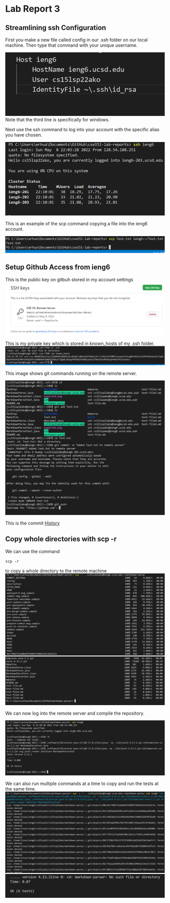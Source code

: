 # Lab Report 3

## Streamlining ssh Configuration
First you make a new file called config in our .ssh folder on our local machine. Then type that command with your unique username.

![Image](ssh_config.png)
Note that the third line is specifically for windows. 

Next use the ssh command to log into your account with the specific alias you have chosen.

![Image](ssh_ieng6.png)

This is an example of the scp command copying a file into the ieng6 account. 

![Image](scp_streamline.png)

## Setup Github Access from ieng6
This is the public key on gitbuh stored in my account settings
![Image](public_github_key.png)

This is my private key which is stored in known_hosts of my .ssh folder.
![Image](private_key.png)

This image shows git commands running on the remote server.

![Image](gitCommands.png)

This is the commit [History](https://github.com/erhuang623/markdown-parser/commit/7ecd5945f72664c52dd75b222eee2669df81c5f0)

## Copy whole directories with scp -r
We can use the command
```
scp -r
```
to copy a whole directory to the remote machine
![Image](scp_mdp_1.png)
![Image](scp_mdp_2.png)

We can now log into the remote server and compile the repository.

![Image](junit_repo_tests.png)

We can also run multiple commands at a time to copy and run the tests at the same time. 
![Image](one_line.png)
![Image](one_line2.png)
